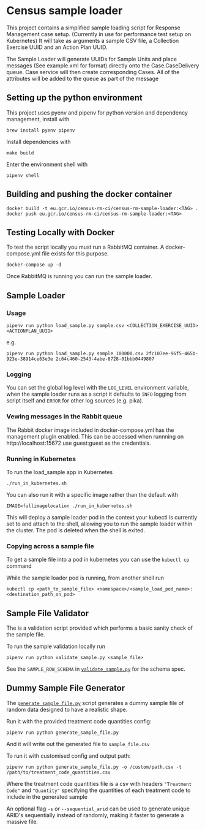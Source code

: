 # Census sample loader
This project contains a simplified sample loading script for Response Management case setup. (Currently in use for performance test setup on Kubernetes) It will take as arguments a sample CSV file, a Collection Exercise UUID and an Action Plan UUID.

The Sample Loader will generate UUIDs for Sample Units and place messages (See example.xml for format) directly onto the Case.CaseDelivery queue. Case service will then create corresponding Cases.
All of the attributes will be added to the queue as part of the message
  

## Setting up the python environment
This project uses pyenv and pipenv for python version and dependency management, install with
```shell script
brew install pyenv pipenv
```

Install dependencies with
```shell script
make build
```

Enter the environment shell with
```shell script
pipenv shell
```

## Building and pushing the docker container
```shell script
docker build -t eu.gcr.io/census-rm-ci/census-rm-sample-loader:<TAG> .
docker push eu.gcr.io/census-rm-ci/census-rm-sample-loader:<TAG>
```

## Testing Locally with Docker
To test the script locally you must run a RabbitMQ container. A docker-compose.yml file exists for this purpose.

```shell script
docker-compose up -d
```

Once RabbitMQ is running you can run the sample loader.


## Sample Loader
### Usage
```shell script
pipenv run python load_sample.py sample.csv <COLLECTION_EXERCISE_UUID> <ACTIONPLAN_UUID>
```
e.g.
```shell script
pipenv run python load_sample.py sample_100000.csv 2fc107ee-96f5-465b-923e-38914ce63e3e 2c64c460-2543-4abe-8728-01bbb0449807
```

### Logging
You can set the global log level with the `LOG_LEVEL` environment variable, when the sample loader runs as a script it defaults to `INFO` logging from script itself and `ERROR` for other log sources (e.g. pika).


### Vewing messages in the Rabbit queue
The Rabbit docker image included in docker-compose.yml has the management plugin enabled. This can be accessed when runnning on http://localhost:15672 use guest:guest as the credentials.


### Running in Kubernetes
To run the load_sample app in Kubernetes 

```shell script
./run_in_kubernetes.sh
```

You can also run it with a specific image rather than the default with
```shell script
IMAGE=fullimagelocation ./run_in_kubernetes.sh
```

This will deploy a sample loader pod in the context your kubectl is currently set to and attach to the shell, allowing you to run the sample loader within the cluster. The pod is deleted when the shell is exited.

### Copying across a sample file
To get a sample file into a pod in kubernetes you can use the `kubectl cp` command

While the sample loader pod is running, from another shell run
```shell script
kubectl cp <path_to_sample_file> <namespace>/<sample_load_pod_name>:<destination_path_on_pod>
```

## Sample File Validator
The is a validation script provided which performs a basic sanity check of the sample file. 

To run the sample validation locally run
```shell script
pipenv run python validate_sample.py <sample_file>
```

See the `SAMPLE_ROW_SCHEMA` in [`validate_sample.py`](/validate_sample.py) for the schema spec.

## Dummy Sample File Generator
The [`generate_sample_file.py`](/generate_sample_file.py) script generates a dummy sample file of random data designed to have a realistic shape.

Run it with the provided treatment code quantities config:
```shell script
pipenv run python generate_sample_file.py
```

And it will write out the generated file to `sample_file.csv`

To run it with customised config and output path:
```shell script
pipenv run python generate_sample_file.py -o /custom/path.csv -t /path/to/treatment_code_quantities.csv
```
Where the treatment code quantities file is a csv with headers `"Treatment Code"` and `"Quantity"` specifying the quantities of each treatment code to include in the generated sample

An optional flag `-s` or `--sequential_arid` can be used to generate unique ARID's sequentially instead of randomly, making it faster to generate a massive file.
